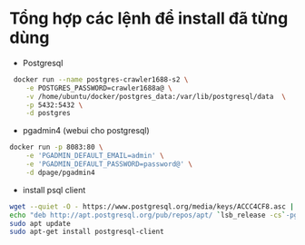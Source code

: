 # Tổng hợp các lệnh để install đã từng dùng
- Postgresql
```bash
 docker run --name postgres-crawler1688-s2 \
    -e POSTGRES_PASSWORD=crawler1688a@ \
    -v /home/ubuntu/docker/postgres_data:/var/lib/postgresql/data  \
    -p 5432:5432 \
    -d postgres
```

- pgadmin4 (webui cho postgresql)
```bash
docker run -p 8083:80 \
    -e 'PGADMIN_DEFAULT_EMAIL=admin' \
    -e 'PGADMIN_DEFAULT_PASSWORD=password@' \
    -d dpage/pgadmin4
```
- install psql client
```bash
wget --quiet -O - https://www.postgresql.org/media/keys/ACCC4CF8.asc | sudo apt-key add -
echo "deb http://apt.postgresql.org/pub/repos/apt/ `lsb_release -cs`-pgdg main" |sudo tee  /etc/apt/sources.list.d/pgdg.list
sudo apt update
sudo apt-get install postgresql-client
```